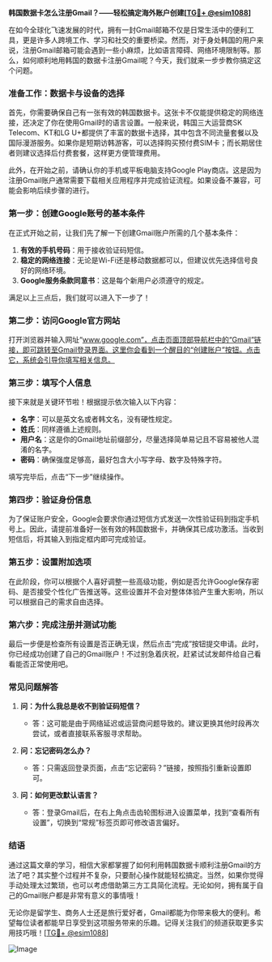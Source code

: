 **韩国数据卡怎么注册Gmail？——轻松搞定海外账户创建[[TG💪+ @esim1088](https://t.me/s/esim1088)]**

在如今全球化飞速发展的时代，拥有一封Gmail邮箱不仅是日常生活中的便利工具，更是许多人跨境工作、学习和社交的重要桥梁。然而，对于身处韩国的用户来说，注册Gmail邮箱可能会遇到一些小麻烦，比如语言障碍、网络环境限制等。那么，如何顺利地用韩国的数据卡注册Gmail呢？今天，我们就来一步步教你搞定这个问题。

### **准备工作：数据卡与设备的选择**

首先，你需要确保自己有一张有效的韩国数据卡。这张卡不仅能提供稳定的网络连接，还决定了你在使用Gmail时的语言设置。一般来说，韩国三大运营商SK Telecom、KT和LG U+都提供了丰富的数据卡选择，其中包含不同流量套餐以及国际漫游服务。如果你是短期访韩游客，可以选择购买预付费SIM卡；而长期居住者则建议选择后付费套餐，这样更方便管理费用。

此外，在开始之前，请确认你的手机或平板电脑支持Google Play商店。这是因为注册Gmail账户通常需要下载相关应用程序并完成验证流程。如果设备不兼容，可能会影响后续步骤的进行。

### **第一步：创建Google账号的基本条件**

在正式开始之前，让我们先了解一下创建Gmail账户所需的几个基本条件：

1. **有效的手机号码**：用于接收验证码短信。
2. **稳定的网络连接**：无论是Wi-Fi还是移动数据都可以，但建议优先选择信号良好的网络环境。
3. **Google服务条款同意书**：这是每个新用户必须遵守的规定。

满足以上三点后，我们就可以进入下一步了！

### **第二步：访问Google官方网站**

打开浏览器并输入网址“www.google.com”，点击页面顶部导航栏中的“Gmail”链接，即可跳转至Gmail登录界面。这里你会看到一个醒目的“创建账户”按钮。点击它，系统会引导你填写相关信息。

### **第三步：填写个人信息**

接下来就是关键环节啦！根据提示依次输入以下内容：

- **名字**：可以是英文名或者韩文名，没有硬性规定。
- **姓氏**：同样遵循上述规则。
- **用户名**：这是你的Gmail地址前缀部分，尽量选择简单易记且不容易被他人混淆的名字。
- **密码**：确保强度足够高，最好包含大小写字母、数字及特殊字符。

填写完毕后，点击“下一步”继续操作。

### **第四步：验证身份信息**

为了保证账户安全，Google会要求你通过短信方式发送一次性验证码到指定手机号上。因此，请提前准备好一张有效的韩国数据卡，并确保其已成功激活。当收到短信后，将其输入到指定框内即可完成验证。

### **第五步：设置附加选项**

在此阶段，你可以根据个人喜好调整一些高级功能，例如是否允许Google保存密码、是否接受个性化广告推送等。这些设置并不会对整体体验产生重大影响，所以可以根据自己的需求自由选择。

### **第六步：完成注册并测试功能**

最后一步便是检查所有设置是否正确无误，然后点击“完成”按钮提交申请。此时，你已经成功创建了自己的Gmail账户！不过别急着庆祝，赶紧试试发邮件给自己看看能否正常使用吧。

### **常见问题解答**

1. **问：为什么我总是收不到验证码短信？**
   - 答：这可能是由于网络延迟或运营商问题导致的。建议更换其他时段再次尝试，或者直接联系客服寻求帮助。

2. **问：忘记密码怎么办？**
   - 答：只需返回登录页面，点击“忘记密码？”链接，按照指引重新设置即可。

3. **问：如何更改默认语言？**
   - 答：登录Gmail后，在右上角点击齿轮图标进入设置菜单，找到“查看所有设置”，切换到“常规”标签页即可修改语言偏好。

### **结语**

通过这篇文章的学习，相信大家都掌握了如何利用韩国数据卡顺利注册Gmail的方法了吧？其实整个过程并不复杂，只要耐心操作就能轻松搞定。当然，如果你觉得手动处理太过繁琐，也可以考虑借助第三方工具简化流程。无论如何，拥有属于自己的Gmail账户都是非常有意义的事情哦！

无论你是留学生、商务人士还是旅行爱好者，Gmail都能为你带来极大的便利。希望每位读者都能早日享受到这项服务带来的乐趣。记得关注我们的频道获取更多实用技巧哦！[[TG💪+ @esim1088](https://t.me/s/esim1088)]

![Image](https://i.postimg.cc/4NQfJmqS/Snipaste-2025-05-13-00-14-12.png)